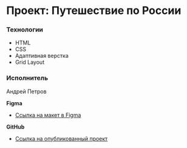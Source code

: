 # Проект: Путешествие по России

### Технологии
* HTML
* CSS
* Адаптивная верстка
* Grid Layout

### Исполнитель
Андрей Петров

**Figma**

* [Ссылка на макет в Figma](https://www.figma.com/file/5S2WSbEFL6awjVWJ0NWL8Q/Sprint-3_-Russia-_-desktop-mobile?node-id=28503%3A0)

**GitHub**

* [Ссылка на опубликованный проект](https://petrov-andrey-dev.github.io/russian-travel/)

